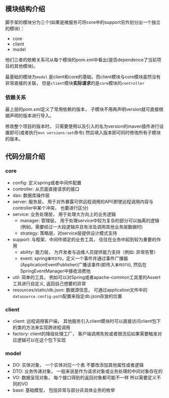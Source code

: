 ##  模块结构介绍

脚手架的模块分为三个(如果是微服务可将core中的support另外划分出一个独立的模块)：
- core
- client
- model

他们三者的依赖关系可从每个模块的pom.xml中看出(是否dependence了当前项目的其他模块)。

最基础的模块为`model` 是client和core的基础，而client模块与core模块虽然没有非常直接的关联， 但是`client`模块**实际请求**的是`core`模块的`controller`

### 依赖关系

最上层的pom.xml定义了常用依赖的版本， 子模块不用再声明version就可直接根据声明的版本进行导入。

修改整个项目的版本时， 只需要使用以及引入的名为version的maven插件进行设置即可(或者执行`mvn versions:set`命令) 然后填入版本即可同时修改所有子模块的版本。

##  代码分层介绍

### core

- config: 定义spring或者中间件配置
- controller: 从页面直接请求的接口
- dao: 数据库操作层
- server: 服务层， 用于对外暴露可供远程调用的API(即使远程调用内容与controller中某个冲突， 也要进行区分)
- service: 业务处理层， 用于处理大方向上的业务逻辑
  - manager: 管理层， 用于处理service中较为复杂的部分可以抽离的逻辑(例如，需要经过一大段逻辑并且有涉及调用其他业务层数据时)
  - strategy: 策略层，对service层提供设计模式支持
- support: 与框架、中间件绑定的业务工具， 往往在业务中起到较为重要的作用
  - ability: 能力层， 为开发者与运维人员提供能力支持（例如: 异常告警）
  - event: spring`事件DTO`，定义一个事件并通过事件广播器(ApplicationEventPublisher)广播该事件(即传入`事件DTO`), 然后在SpringEventManager中接收消费他
- util: 简单的工具， 例如可以对Spring或者apache-common工具里的Assert工具进行自定义, 返回自己想要的异常
- resources/static/db.json: 数据源信息， 可通过application文件中的`datasource.config-path`配置来指定db.json存放的位置

### client

- client: 远程调用客户端， 其他服务引入client模块时可以直接访问client包下的类的方法来实现跨进程调用
- factory: client的降级处理工厂， 客户端调用失败或者限流后如果需要触发对应逻辑可以在这个包下实现

### model

- DO: 实体对象， 一个实体对应一个表 不要改添加其他属性或者逻辑
- DTO: 业务传递对象， 一般来说是作为请求对象或业务处理的中间对象存在的
- VO: 数据呈现对象， 每个接口得到的返回对象都可能不一样 所以需要定义不同的VO
- base: 基础模型， 包括异常与部分非具体业务的枚举